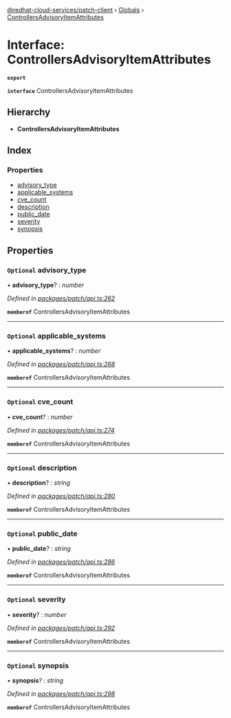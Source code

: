 [@redhat-cloud-services/patch-client](../README.md) › [Globals](../globals.md) › [ControllersAdvisoryItemAttributes](controllersadvisoryitemattributes.md)

# Interface: ControllersAdvisoryItemAttributes

**`export`** 

**`interface`** ControllersAdvisoryItemAttributes

## Hierarchy

* **ControllersAdvisoryItemAttributes**

## Index

### Properties

* [advisory_type](controllersadvisoryitemattributes.md#optional-advisory_type)
* [applicable_systems](controllersadvisoryitemattributes.md#optional-applicable_systems)
* [cve_count](controllersadvisoryitemattributes.md#optional-cve_count)
* [description](controllersadvisoryitemattributes.md#optional-description)
* [public_date](controllersadvisoryitemattributes.md#optional-public_date)
* [severity](controllersadvisoryitemattributes.md#optional-severity)
* [synopsis](controllersadvisoryitemattributes.md#optional-synopsis)

## Properties

### `Optional` advisory_type

• **advisory_type**? : *number*

*Defined in [packages/patch/api.ts:262](https://github.com/RedHatInsights/javascript-clients/blob/44877be/packages/patch/api.ts#L262)*

**`memberof`** ControllersAdvisoryItemAttributes

___

### `Optional` applicable_systems

• **applicable_systems**? : *number*

*Defined in [packages/patch/api.ts:268](https://github.com/RedHatInsights/javascript-clients/blob/44877be/packages/patch/api.ts#L268)*

**`memberof`** ControllersAdvisoryItemAttributes

___

### `Optional` cve_count

• **cve_count**? : *number*

*Defined in [packages/patch/api.ts:274](https://github.com/RedHatInsights/javascript-clients/blob/44877be/packages/patch/api.ts#L274)*

**`memberof`** ControllersAdvisoryItemAttributes

___

### `Optional` description

• **description**? : *string*

*Defined in [packages/patch/api.ts:280](https://github.com/RedHatInsights/javascript-clients/blob/44877be/packages/patch/api.ts#L280)*

**`memberof`** ControllersAdvisoryItemAttributes

___

### `Optional` public_date

• **public_date**? : *string*

*Defined in [packages/patch/api.ts:286](https://github.com/RedHatInsights/javascript-clients/blob/44877be/packages/patch/api.ts#L286)*

**`memberof`** ControllersAdvisoryItemAttributes

___

### `Optional` severity

• **severity**? : *number*

*Defined in [packages/patch/api.ts:292](https://github.com/RedHatInsights/javascript-clients/blob/44877be/packages/patch/api.ts#L292)*

**`memberof`** ControllersAdvisoryItemAttributes

___

### `Optional` synopsis

• **synopsis**? : *string*

*Defined in [packages/patch/api.ts:298](https://github.com/RedHatInsights/javascript-clients/blob/44877be/packages/patch/api.ts#L298)*

**`memberof`** ControllersAdvisoryItemAttributes
